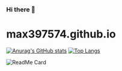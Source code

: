 ### Hi there 👋
# max397574.github.io
[![Anurag's GitHub stats](https://github-readme-stats.vercel.app/api?username=max397574&show_icons=true&theme=gruvbox)](https://github.com/anuraghazra/github-readme-stats)
[![Top Langs](https://github-readme-stats.vercel.app/api/top-langs/?username=max397574&show_icons=true&theme=gruvbox)](https://github.com/anuraghazra/github-readme-stats)

![ReadMe Card](https://github-readme-stats.vercel.app/api/pin/?username=max397574&repo=Vim_Config)
<!--
**max397574/max397574** is a ✨ _special_ ✨ repository because its `README.md` (this file) appears on your GitHub profile.

Here are some ideas to get you started:

- 🔭 I’m currently working on ...
- 🌱 I’m currently learning ...
- 👯 I’m looking to collaborate on ...
- 🤔 I’m looking for help with ...
- 💬 Ask me about ...
- 📫 How to reach me: ...
- 😄 Pronouns: ...
- ⚡ Fun fact: ...
-->
